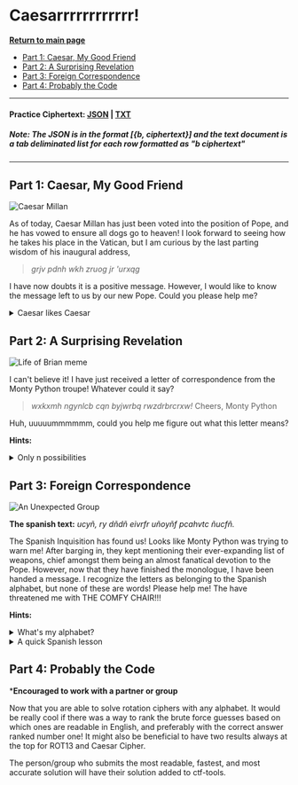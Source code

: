 # Caesarrrrrrrrrrrr!

**[Return to main page](../../)**

- [Part 1: Caesar, My Good Friend](#part-1-caesar-my-good-friend)
- [Part 2: A Surprising Revelation](#part-2-a-surprising-revelation)
- [Part 3: Foreign Correspondence](#part-3-foreign-correspondence)
- [Part 4: Probably the Code](#part-4-probably-the-code)

---

#### Practice Ciphertext: [JSON](./ciphertext/ciphertext.json) | [TXT](./ciphertext/ciphertext.txt)

##### _Note:_ The JSON is in the format [{b, ciphertext}] and the text document is a tab deliminated list for each row formatted as "b ciphertext"

---

## Part 1: Caesar, My Good Friend

![Caesar Millan](https://www.gannett-cdn.com/media/USATODAY/USATODAY/2012/11/16/cesar-16_9.jpg?width=1600&height=800&fit=crop&format=pjpg&auto=webp)

As of today, Caesar Millan has just been voted into the position of Pope, and he has vowed to ensure all dogs go to heaven! I look forward to seeing how he takes his place in the Vatican, but I am curious by the last parting wisdom of his inaugural address,
 > _grjv pdnh wkh zruog jr 'urxqg_

 I have now doubts it is a positive message. However, I would like to know the message left to us by our new Pope. Could you please help me?

<details>
<summary>Caesar likes Caesar</summary>
In addition to making his papal name Pope Julius, it looks like Pope Julius is a fan of Caesar ciphers! If only I could remember the amount shifted...
</details>

## Part 2: A Surprising Revelation

![Life of Brian meme](https://media.tenor.com/86URGAgnwDAAAAAC/biggus-dickus.gif)

I can't believe it! I have just received a letter of correspondence from the Monty Python troupe! Whatever could it say?

> _wxkxmh ngynlcb cqn byjwrbq rwzdrbrcrxw!_
> Cheers, Monty Python

Huh, uuuuummmmmm, could you help me figure out what this letter means?

**Hints:**

<details>
<summary>Only n possibilities</summary>
It seems that this is only encrypted with a rotation cipher, but not one of the popular ones like Caesar or ROT13. Since this uses the English alphabet, it might be easy to just try every kind of rotation.
</details>

## Part 3: Foreign Correspondence

![An Unexpected Group](https://i.imgflip.com/1lgx8q.jpg)

**The spanish text:** _ucyñ, ry dñdñ eivrfr uñoyñf pcahvtc ñucfñ._

The Spanish Inquisition has found us! Looks like Monty Python was trying to warn me! After barging in, they kept mentioning their ever-expanding list of weapons, chief amongst them being an almost fanatical devotion to the Pope. However, now that they have finished the monologue, I have been handed a message. I recognize the letters as belonging to the Spanish alphabet, but none of these are words! Please help me! The have threatened me with THE COMFY CHAIR!!!

**Hints:**

<details>
<summary>What's my alphabet?</summary>
This challenge uses the Spanish alphabet because the plaintext is in Spanish. The only difference between the Spanish and English alphabet is the 'ñ' character.
</details>

<details>
<summary>A quick Spanish lesson</summary>
If you are having trouble finding what permutation translates to Spanish, the first part of the plaintext is "Hola, el Papa"
</details>

## Part 4: Probably the Code

***Encouraged to work with a partner or group**

Now that you are able to solve rotation ciphers with any alphabet. It would be really cool if there was a way to rank the brute force guesses based on which ones are readable in English, and preferably with the correct answer ranked number one! It might also be beneficial to have two results always at the top for ROT13 and Caesar Cipher.

The person/group who submits the most readable, fastest, and most accurate solution will have their solution added to ctf-tools.
